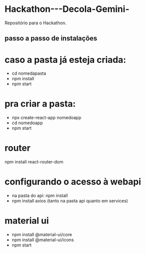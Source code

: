 # Hackathon---Decola-Gemini-
Repositório para o Hackathon.

## passo a passo de instalações
# caso a pasta já esteja criada:
- cd nomedapasta
- npm install
- npm start
# pra criar a pasta:
- npx create-react-app nomedoapp
- cd nomedoapp
- npm start

# router
npm install react-router-dom
# configurando o acesso à webapi
- na pasta do api: npm install
- npm install axios (tanto na pasta api quanto em services)

# material ui
- npm install @material-ui/core
- npm install @material-ui/icons
- npm start